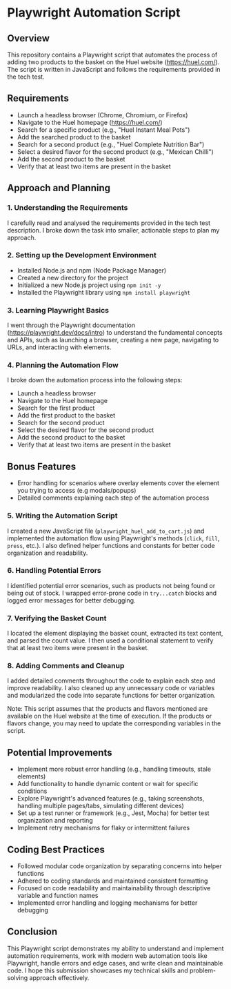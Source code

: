 # Playwright Automation Script

## Overview
This repository contains a Playwright script that automates the process of adding two products to the basket on the Huel website (https://huel.com/). The script is written in JavaScript and follows the requirements provided in the tech test.

## Requirements
- Launch a headless browser (Chrome, Chromium, or Firefox)
- Navigate to the Huel homepage (https://huel.com/)
- Search for a specific product (e.g., "Huel Instant Meal Pots")
- Add the searched product to the basket
- Search for a second product (e.g., "Huel Complete Nutrition Bar")
- Select a desired flavor for the second product (e.g., "Mexican Chilli")
- Add the second product to the basket
- Verify that at least two items are present in the basket

## Approach and Planning

### 1. Understanding the Requirements
I carefully read and analysed the requirements provided in the tech test description. I broke down the task into smaller, actionable steps to plan my approach.

### 2. Setting up the Development Environment
- Installed Node.js and npm (Node Package Manager)
- Created a new directory for the project
- Initialized a new Node.js project using `npm init -y`
- Installed the Playwright library using `npm install playwright`

### 3. Learning Playwright Basics
I went through the Playwright documentation (https://playwright.dev/docs/intro) to understand the fundamental concepts and APIs, such as launching a browser, creating a new page, navigating to URLs, and interacting with elements.

### 4. Planning the Automation Flow
I broke down the automation process into the following steps:
- Launch a headless browser
- Navigate to the Huel homepage
- Search for the first product
- Add the first product to the basket
- Search for the second product
- Select the desired flavor for the second product
- Add the second product to the basket
- Verify that at least two items are present in the basket

## Bonus Features
- Error handling for scenarios where overlay elements cover the element you trying to access (e.g modals/popups)
- Detailed comments explaining each step of the automation process

### 5. Writing the Automation Script
I created a new JavaScript file (`playwright_huel_add_to_cart.js`) and implemented the automation flow using Playwright's methods (`click`, `fill`, `press`, etc.). I also defined helper functions and constants for better code organization and readability.

### 6. Handling Potential Errors
I identified potential error scenarios, such as products not being found or being out of stock. I wrapped error-prone code in `try...catch` blocks and logged error messages for better debugging.

### 7. Verifying the Basket Count
I located the element displaying the basket count, extracted its text content, and parsed the count value. I then used a conditional statement to verify that at least two items were present in the basket.

### 8. Adding Comments and Cleanup
I added detailed comments throughout the code to explain each step and improve readability. I also cleaned up any unnecessary code or variables and modularized the code into separate functions for better organization.

Note: This script assumes that the products and flavors mentioned are available on the Huel website at the time of execution. If the products or flavors change, you may need to update the corresponding variables in the script.

## Potential Improvements
- Implement more robust error handling (e.g., handling timeouts, stale elements)
- Add functionality to handle dynamic content or wait for specific conditions
- Explore Playwright's advanced features (e.g., taking screenshots, handling multiple pages/tabs, simulating different devices)
- Set up a test runner or framework (e.g., Jest, Mocha) for better test organization and reporting
- Implement retry mechanisms for flaky or intermittent failures

## Coding Best Practices
- Followed modular code organization by separating concerns into helper functions
- Adhered to coding standards and maintained consistent formatting
- Focused on code readability and maintainability through descriptive variable and function names
- Implemented error handling and logging mechanisms for better debugging

## Conclusion
This Playwright script demonstrates my ability to understand and implement automation requirements, work with modern web automation tools like Playwright, handle errors and edge cases, and write clean and maintainable code. I hope this submission showcases my technical skills and problem-solving approach effectively.
